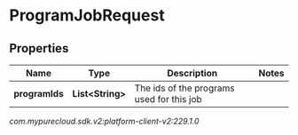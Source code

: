 # ProgramJobRequest


## Properties

| Name | Type | Description | Notes |
| ------------ | ------------- | ------------- | ------------- |
| **programIds** | **List&lt;String&gt;** | The ids of the programs used for this job |  |




_com.mypurecloud.sdk.v2:platform-client-v2:229.1.0_
